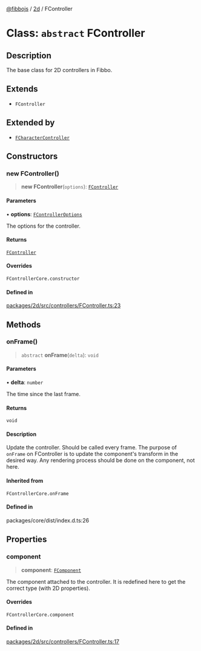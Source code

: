 [@fibbojs](/api/index) / [2d](/api/2d) / FController

# Class: `abstract` FController

## Description

The base class for 2D controllers in Fibbo.

## Extends

- `FController`

## Extended by

- [`FCharacterController`](FCharacterController.md)

## Constructors

### new FController()

> **new FController**(`options`): [`FController`](FController.md)

#### Parameters

• **options**: [`FControllerOptions`](../interfaces/FControllerOptions.md)

The options for the controller.

#### Returns

[`FController`](FController.md)

#### Overrides

`FControllerCore.constructor`

#### Defined in

[packages/2d/src/controllers/FController.ts:23](https://github.com/fibbojs/fibbo/blob/661c4959fa5749d0db5d94ebb84036f7231634a4/packages/2d/src/controllers/FController.ts#L23)

## Methods

### onFrame()

> `abstract` **onFrame**(`delta`): `void`

#### Parameters

• **delta**: `number`

The time since the last frame.

#### Returns

`void`

#### Description

Update the controller. Should be called every frame.
The purpose of `onFrame` on FController is to update the component's transform in the desired way.
Any rendering process should be done on the component, not here.

#### Inherited from

`FControllerCore.onFrame`

#### Defined in

packages/core/dist/index.d.ts:26

## Properties

### component

> **component**: [`FComponent`](FComponent.md)

The component attached to the controller.
It is redefined here to get the correct type (with 2D properties).

#### Overrides

`FControllerCore.component`

#### Defined in

[packages/2d/src/controllers/FController.ts:17](https://github.com/fibbojs/fibbo/blob/661c4959fa5749d0db5d94ebb84036f7231634a4/packages/2d/src/controllers/FController.ts#L17)
